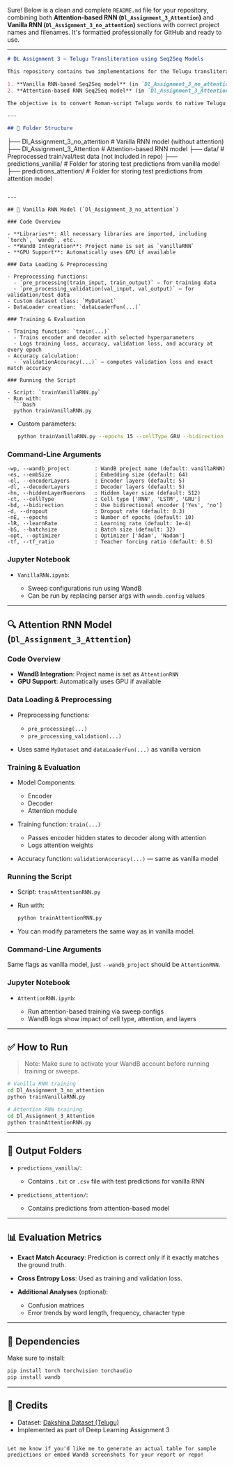Sure! Below is a clean and complete `README.md` file for your repository, combining both **Attention-based RNN (`Dl_Assignment_3_Attention`)** and **Vanilla RNN (`Dl_Assignment_3_no_attention`)** sections with correct project names and filenames. It's formatted professionally for GitHub and ready to use.

---

```markdown
# DL Assignment 3 — Telugu Transliteration using Seq2Seq Models

This repository contains two implementations for the Telugu transliteration task using the [Dakshina dataset](https://huggingface.co/datasets/dakshina):

1. **Vanilla RNN-based Seq2Seq model** (in `Dl_Assignment_3_no_attention`)
2. **Attention-based RNN Seq2Seq model** (in `Dl_Assignment_3_Attention`)

The objective is to convert Roman-script Telugu words to native Telugu script using deep learning models with encoder-decoder architecture.

---

## 📁 Folder Structure

```

├── Dl\_Assignment\_3\_no\_attention      # Vanilla RNN model (without attention)
├── Dl\_Assignment\_3\_Attention         # Attention-based RNN model
├── data/                             # Preprocessed train/val/test data (not included in repo)
├── predictions\_vanilla/             # Folder for storing test predictions from vanilla model
├── predictions\_attention/           # Folder for storing test predictions from attention model

````

---

## 🚀 Vanilla RNN Model (`Dl_Assignment_3_no_attention`)

### Code Overview

- **Libraries**: All necessary libraries are imported, including `torch`, `wandb`, etc.
- **WandB Integration**: Project name is set as `vanillaRNN`
- **GPU Support**: Automatically uses GPU if available

### Data Loading & Preprocessing

- Preprocessing functions:
  - `pre_processing(train_input, train_output)` — for training data
  - `pre_processing_validation(val_input, val_output)` — for validation/test data
- Custom dataset class: `MyDataset`
- DataLoader creation: `dataLoaderFun(...)`

### Training & Evaluation

- Training function: `train(...)`
  - Trains encoder and decoder with selected hyperparameters
  - Logs training loss, accuracy, validation loss, and accuracy at every epoch
- Accuracy calculation:
  - `validationAccuracy(...)` — computes validation loss and exact match accuracy

### Running the Script

- Script: `trainVanillaRNN.py`
- Run with:
  ```bash
  python trainVanillaRNN.py
````

* Custom parameters:

  ```bash
  python trainVanillaRNN.py --epochs 15 --cellType GRU --bidirection Yes --learnRate 1e-3
  ```

### Command-Line Arguments

```
-wp, --wandb_project        : WandB project name (default: vanillaRNN)
-es, --embSize              : Embedding size (default: 64)
-el, --encoderLayers        : Encoder layers (default: 5)
-dl, --decoderLayers        : Decoder layers (default: 5)
-hn, --hiddenLayerNuerons   : Hidden layer size (default: 512)
-ct, --cellType             : Cell type ['RNN', 'LSTM', 'GRU']
-bd, --bidirection          : Use bidirectional encoder ['Yes', 'no']
-d, --dropout               : Dropout rate (default: 0.3)
-nE, --epochs               : Number of epochs (default: 10)
-lR, --learnRate            : Learning rate (default: 1e-4)
-bS, --batchsize            : Batch size (default: 32)
-opt, --optimizer           : Optimizer ['Adam', 'Nadam']
-tf, --tf_ratio             : Teacher forcing ratio (default: 0.5)
```

### Jupyter Notebook

* `VanillaRNN.ipynb`:

  * Sweep configurations run using WandB
  * Can be run by replacing parser args with `wandb.config` values

---

## 🔍 Attention RNN Model (`Dl_Assignment_3_Attention`)

### Code Overview

* **WandB Integration**: Project name is set as `AttentionRNN`
* **GPU Support**: Automatically uses GPU if available

### Data Loading & Preprocessing

* Preprocessing functions:

  * `pre_processing(...)`
  * `pre_processing_validation(...)`
* Uses same `MyDataset` and `dataLoaderFun(...)` as vanilla version

### Training & Evaluation

* Model Components:

  * Encoder
  * Decoder
  * Attention module
* Training function: `train(...)`

  * Passes encoder hidden states to decoder along with attention
  * Logs attention weights
* Accuracy function: `validationAccuracy(...)` — same as vanilla model

### Running the Script

* Script: `trainAttentionRNN.py`
* Run with:

  ```bash
  python trainAttentionRNN.py
  ```
* You can modify parameters the same way as in vanilla model.

### Command-Line Arguments

Same flags as vanilla model, just `--wandb_project` should be `AttentionRNN`.

### Jupyter Notebook

* `AttentionRNN.ipynb`:

  * Run attention-based training via sweep configs
  * WandB logs show impact of cell type, attention, and layers

---

## ✅ How to Run

> Note: Make sure to activate your WandB account before running training or sweeps.

```bash
# Vanilla RNN training
cd Dl_Assignment_3_no_attention
python trainVanillaRNN.py

# Attention RNN training
cd Dl_Assignment_3_Attention
python trainAttentionRNN.py
```

---

## 📂 Output Folders

* `predictions_vanilla/`:

  * Contains `.txt` or `.csv` file with test predictions for vanilla RNN
* `predictions_attention/`:

  * Contains predictions from attention-based model

---

## 📊 Evaluation Metrics

* **Exact Match Accuracy**: Prediction is correct only if it exactly matches the ground truth.
* **Cross Entropy Loss**: Used as training and validation loss.
* **Additional Analyses** (optional):

  * Confusion matrices
  * Error trends by word length, frequency, character type

---

## 🧪 Dependencies

Make sure to install:

```bash
pip install torch torchvision torchaudio
pip install wandb
```

---

## 🔗 Credits

* Dataset: [Dakshina Dataset (Telugu)](https://huggingface.co/datasets/dakshina)
* Implemented as part of Deep Learning Assignment 3

```

Let me know if you'd like me to generate an actual table for sample predictions or embed WandB screenshots for your report or repo!
```

